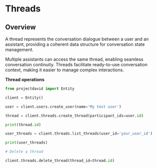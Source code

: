 # Threads

## Overview

A thread represents the conversation dialogue between a user and an assistant, providing a coherent data structure for conversation state management.

Multiple assistants can access the same thread, enabling seamless conversation continuity.
Threads facilitate ready-to-use conversation context, making it easier to manage complex interactions.


**Thread operations**

```python
from projectdavid import Entity

client = Entity()

user = client.users.create_user(name='My test user')

thread = client.threads.create_thread(participant_ids=user.id)

print(thread.id)

user_threads = client.threads.list_threads(user_id='your_user_id')

print(user_threads)

# Delete a thread

client.threads.delete_thread(thread_id=thread.id)

```


